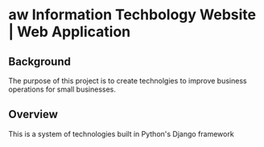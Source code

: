 # aw Information Techbology Website | Web Application 

## Background

The purpose of this project is to create technolgies to improve business operations for small businesses. 

## Overview

This is a system of technologies built in Python's Django framework